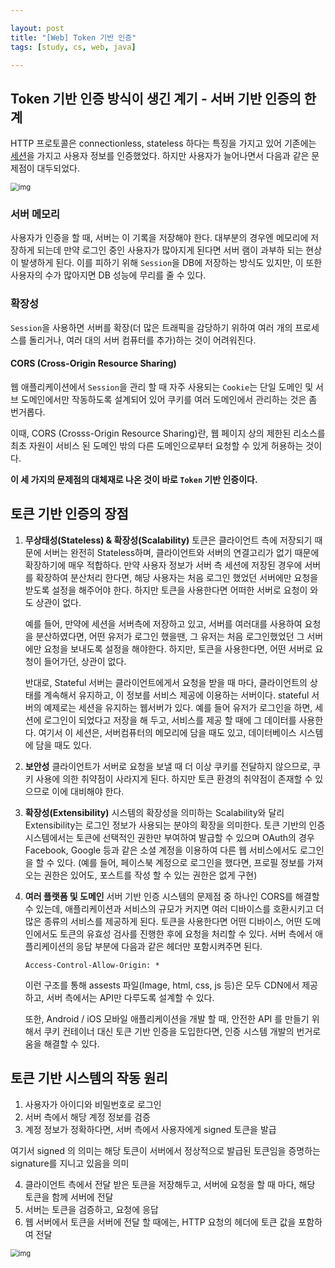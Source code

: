 ```yaml
---

layout: post
title: "[Web] Token 기반 인증"
tags: [study, cs, web, java]

---
```


## Token 기반 인증 방식이 생긴 계기 - 서버 기반 인증의 한계

HTTP 프로토콜은 connectionless, stateless 하다는 특징을 가지고 있어 기존에는 [세션](https://piacu.github.io/posts/%EC%BF%A0%ED%82%A4%EC%99%80-%EC%84%B8%EC%85%98/)을 가지고 사용자 정보를 인증했었다. 하지만 사용자가 늘어나면서 다음과 같은 문제점이 대두되었다.

<img src="https://blog.kakaocdn.net/dn/rbjzF/btrqBdVeG6H/WXuVii8pCTWIwSkx60gIz0/img.png" alt="img" style="zoom:80%;" />

### 서버 메모리

사용자가 인증을 할 때, 서버는 이 기록을 저장해야 한다. 대부분의 경우엔 메모리에 저장하게 되는데 만약 로그인 중인 사용자가 많아지게 된다면  서버 램이 과부하 되는 현상이 발생하게 된다. 이를 피하기 위해 `Session`을 DB에 저장하는 방식도 있지만, 이 또한 사용자의 수가 많아지면 DB 성능에 무리를 줄 수 있다.



### 확장성

`Session`을 사용하면 서버를 확장(더 많은 트래픽을 감당하기 위하여 여러 개의 프로세스를 돌리거나, 여러 대의 서버 컴퓨터를 추가)하는 것이 어려워진다.



#### CORS (Cross-Origin Resource Sharing)

웹 애플리케이션에서 `Session`을 관리 할 때 자주 사용되는 `Cookie`는 단일 도메인 및 서브 도메인에서만 작동하도록 설계되어 있어 쿠키를 여러 도메인에서 관리하는 것은 좀 번거롭다. 

이때, CORS (Crosss-Origin Resource Sharing)란, 웹 페이지 상의 제한된 리소스를 최초 자원이 서비스 된 도메인 밖의 다른 도메인으로부터 요청할 수 있게 허용하는 것이다.



**이 세 가지의 문제점의 대체재로 나온 것이 바로 `Token` 기반 인증이다.**

 

## 토큰 기반 인증의 장점

1. **무상태성(Stateless) & 확장성(Scalability)**
   토큰은 클라이언트 측에 저장되기 때문에 서버는 완전히 Stateless하며, 클라이언트와 서버의 연결고리가 없기 때문에 확장하기에 매우 적합하다. 만약 사용자 정보가 서버 측 세션에 저장된 경우에 서버를 확장하여 분산처리 한다면, 해당 사용자는 처음 로그인 했었던 서버에만 요청을 받도록 설정을 해주어야 한다. 하지만 토큰을 사용한다면 어떠한 서버로 요청이 와도 상관이 없다.

   예를 들어, 만약에 세션을 서버측에 저장하고 있고, 서버를 여러대를 사용하여 요청을 분산하였다면, 어떤 유저가 로그인 했을땐, 그 유저는 처음 로그인했었던 그 서버에만 요청을 보내도록 설정을 해야한다. 하지만, 토큰을 사용한다면, 어떤 서버로 요청이 들어가던, 상관이 없다. 

   반대로, Stateful 서버는 클라이언트에게서 요청을 받을 때 마다, 클라이언트의 상태를 계속해서 유지하고, 이 정보를 서비스 제공에 이용하는 서버이다. stateful 서버의 예제로는 세션을 유지하는 웹서버가 있다. 예를 들어 유저가 로그인을 하면, 세션에 로그인이 되었다고 저장을 해 두고, 서비스를 제공 할 때에 그 데이터를 사용한다. 여기서 이 세션은, 서버컴퓨터의 메모리에 담을 때도 있고, 데이터베이스 시스템에 담을 때도 있다. 

2. **보안성**
   클라이언트가 서버로 요청을 보낼 때 더 이상 쿠키를 전달하지 않으므로, 쿠키 사용에 의한 취약점이 사라지게 된다. 하지만 토큰 환경의 취약점이 존재할 수 있으므로 이에 대비해야 한다.

3. **확장성(Extensibility)**
   시스템의 확장성을 의미하는 Scalability와 달리 Extensibility는 로그인 정보가 사용되는 분야의 확장을 의미한다. 토큰 기반의 인증 시스템에서는 토큰에 선택적인 권한만 부여하여 발급할 수 있으며 OAuth의 경우 Facebook, Google 등과 같은 소셜 계정을 이용하여 다른 웹 서비스에서도 로그인을 할 수 있다. (예를 들어, 페이스북 계정으로 로그인을 했다면, 프로필 정보를 가져오는 권한은 있어도, 포스트를 작성 할 수 있는 권한은 없게 구현)

4. **여러 플랫폼 및 도메인**
   서버 기반 인증 시스템의 문제점 중 하나인 CORS를 해결할 수 있는데, 애플리케이션과 서비스의 규모가 커지면 여러 디바이스를 호환시키고 더 많은 종류의 서비스를 제공하게 된다. 토큰을 사용한다면 어떤 디바이스, 어떤 도메인에서도 토큰의 유효성 검사를 진행한 후에 요청을 처리할 수 있다. 서버 측에서 애플리케이션의 응답 부분에 다음과 같은 헤더만 포함시켜주면 된다.

   ```
   Access-Control-Allow-Origin: *
   ```

   이런 구조를 통해 assests 파일(Image, html, css, js 등)은 모두 CDN에서 제공하고, 서버 측에서는 API만 다루도록 설계할 수 있다.

   또한, Android / iOS 모바일 애플리케이션을 개발 할 때, 안전한 API 를 만들기 위해서 쿠키 컨테이너 대신 토큰 기반 인증을 도입한다면, 인증 시스템 개발의 번거로움을 해결할 수 있다.



## 토큰 기반 시스템의 작동 원리

1) 사용자가 아이디와 비밀번호로 로그인
2) 서버 측에서 해당 계정 정보를 검증
3) 계정 정보가 정확하다면, 서버 측에서 사용자에게 signed 토큰을 발급

여기서 signed 의 의미는 해당 토큰이 서버에서 정상적으로 발급된 토큰임을 증명하는 signature를 지니고 있음을 의미

4) 클라이언트 측에서 전달 받은 토큰을 저장해두고, 서버에 요청을 할 때 마다, 해당 토큰을 함께 서버에 전달
5) 서버는 토큰을 검증하고, 요청에 응답
6) 웹 서버에서 토큰을 서버에 전달 할 때에는, HTTP 요청의 헤더에 토큰 값을 포함하여 전달

<img src="https://blog.kakaocdn.net/dn/c2IY5C/btrqHcU38jp/O1mHcaDkA5mZGND1qI9Gm0/img.png" alt="img" style="zoom:80%;" />
